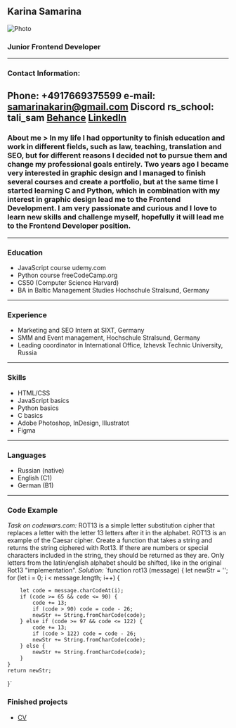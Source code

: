 ## **Karina Samarina**
![Photo](file:///C:/Users/Karin/Pictures/50964909_2048998301862397_48000910982381568_n.jpg)
### Junior Frontend Developer

---
### Contact Information:
**Phone:** +4917669375599
**e-mail:** samarinakarin@gmail.com
**Discord rs_school:** tali_sam
[Behance](https://www.behance.net/karinasamarina)
[LinkedIn](https://www.linkedin.com/in/karina-samarina-519b8897/)
---
### About me > In my life I had opportunity to finish education and work in different fields, such as law, teaching, translation and SEO, but for different reasons I decided not to pursue them and change my professional goals entirely. Two years ago I became very interested in graphic design and I managed to finish several courses and create a portfolio, but at the same time I started learning C and Python, which in combination with my interest in graphic design lead me to the Frontend Development. I am very passionate and curious and I love to learn new skills and challenge myself, hopefully it will lead me to the Frontend Developer position. 
---
### Education
- JavaScript course udemy.com
- Python course freeCodeCamp.org
- CS50 (Computer Science Harvard)
- BA in Baltic Management Studies Hochschule Stralsund, Germany
---
### Experience
- Marketing and SEO Intern at SIXT, Germany
- SMM and Event management, Hochschule Stralsund, Germany
- Leading coordinator in International Office, Izhevsk Technic University, Russia
---
### Skills
- HTML/CSS
- JavaScript basics
- Python basics
- C basics
- Adobe Photoshop, InDesign, Illustratot
- Figma
---
### Languages
- Russian (native)
- English (C1)
- German (B1)
---
### Code Example
*Task on codewars.com:* ROT13 is a simple letter substitution cipher that replaces a letter with the letter 13 letters after it in the alphabet. ROT13 is an example of the Caesar cipher. 
Create a function that takes a string and returns the string ciphered with Rot13. If there are numbers or special characters included in the string, they should be returned as they are. Only letters from the latin/english alphabet should be shifted, like in the original Rot13 "implementation".
*Solution:* ´function rot13 (message) {
    let newStr = '';
    for (let i = 0; i < message.length; i++) {

        let code = message.charCodeAt(i);
        if (code >= 65 && code <= 90) {
            code += 13;
            if (code > 90) code = code - 26;
            newStr += String.fromCharCode(code);
        } else if (code >= 97 && code <= 122) {
            code += 13;
            if (code > 122) code = code - 26;
            newStr += String.fromCharCode(code);
        } else {
            newStr += String.fromCharCode(code);
        }
    }
    return newStr;
}´

### Finished projects
- [CV](https://github.com/KarinaSamr/rsschool-cv/blob/gh-pages/cv.md) 
